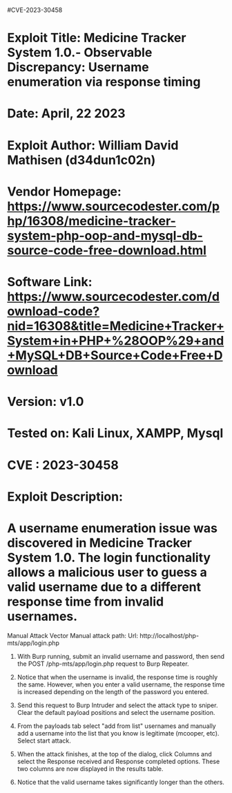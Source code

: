 #CVE-2023-30458
# Exploit Title: Medicine Tracker System 1.0.- Observable Discrepancy: Username enumeration via response timing
# Date: April, 22 2023
# Exploit Author: William David Mathisen (d34dun1c02n)
# Vendor Homepage: https://www.sourcecodester.com/php/16308/medicine-tracker-system-php-oop-and-mysql-db-source-code-free-download.html
# Software Link: https://www.sourcecodester.com/download-code?nid=16308&title=Medicine+Tracker+System+in+PHP+%28OOP%29+and+MySQL+DB+Source+Code+Free+Download
# Version: v1.0
# Tested on: Kali Linux, XAMPP, Mysql
# CVE : 2023-30458
# Exploit Description:
# A username enumeration issue was discovered in Medicine Tracker System 1.0. The login functionality allows a malicious user to guess a valid username due to a different response time from invalid usernames.

Manual Attack Vector
Manual attack path: Url: http://localhost/php-mts/app/login.php

1. With Burp running, submit an invalid username and password, then send the POST /php-mts/app/login.php request to Burp Repeater.

2. Notice that when the username is invalid, the response time is roughly the same. However, when you enter a valid username, the response time is increased depending on the length of the password you entered.

3. Send this request to Burp Intruder and select the attack type to sniper. Clear the default payload positions and select the username position.

4. From the payloads tab select "add from list" usernames and manually add a username into the list that you know is legitimate (mcooper, etc). Select start attack.

5. When the attack finishes, at the top of the dialog, click Columns and select the Response received and Response completed options. These two columns are now displayed in the results table.

6. Notice that the valid username takes significantly longer than the others.
